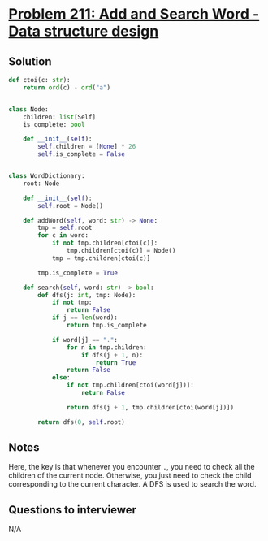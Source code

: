 # [Problem 211: Add and Search Word - Data structure design](https://leetcode.com/problems/add-and-search-word-data-structure-design/)

## Solution

```py
def ctoi(c: str):
    return ord(c) - ord("a")


class Node:
    children: list[Self]
    is_complete: bool

    def __init__(self):
        self.children = [None] * 26
        self.is_complete = False


class WordDictionary:
    root: Node

    def __init__(self):
        self.root = Node()

    def addWord(self, word: str) -> None:
        tmp = self.root
        for c in word:
            if not tmp.children[ctoi(c)]:
                tmp.children[ctoi(c)] = Node()
            tmp = tmp.children[ctoi(c)]

        tmp.is_complete = True

    def search(self, word: str) -> bool:
        def dfs(j: int, tmp: Node):
            if not tmp:
                return False
            if j == len(word):
                return tmp.is_complete

            if word[j] == ".":
                for n in tmp.children:
                    if dfs(j + 1, n):
                        return True
                return False
            else:
                if not tmp.children[ctoi(word[j])]:
                    return False

                return dfs(j + 1, tmp.children[ctoi(word[j])])

        return dfs(0, self.root)
```

## Notes

Here, the key is that whenever you encounter `.`, you need to check all the children of the current node. Otherwise, you just need to check the child corresponding to the current character. A DFS is used to search the word.

## Questions to interviewer

N/A
